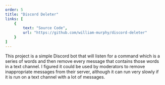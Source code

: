 ```yaml
---
order: 5
title: "Discord Deleter"
links: [
    {
        text: "Source Code",
        url: "https://github.com/william-murphy/discord-deleter"
    }
]
---
```

This project is a simple Discord bot that will listen for a command which is a series of words and then remove every message that contains those words in a text channel. I figured it could be used by moderators to remove inappropriate messages from their server, although it can run very slowly if it is run on a text channel with a lot of messages.
